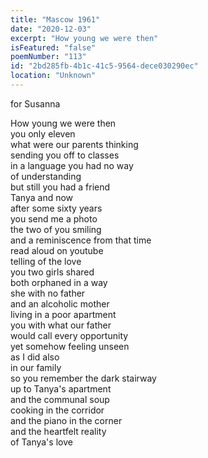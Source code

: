 ```yaml
---
title: "Mascow 1961"
date: "2020-12-03"
excerpt: "How young we were then"
isFeatured: "false"
poemNumber: "113"
id: "2bd285fb-4b1c-41c5-9564-dece030290ec"
location: "Unknown"
---
```


for Susanna

How young we were then  
you only eleven  
what were our parents thinking  
sending you off to classes  
in a language you had no way  
of understanding  
but still you had a friend  
Tanya and now  
after some sixty years  
you send me a photo  
the two of you smiling  
and a reminiscence from that time  
read aloud on youtube  
telling of the love  
you two girls shared  
both orphaned in a way  
she with no father  
and an alcoholic mother  
living in a poor apartment  
you with what our father  
would call every opportunity  
yet somehow feeling unseen  
as I did also  
in our family  
so you remember the dark stairway  
up to Tanya's apartment  
and the communal soup  
cooking in the corridor  
and the piano in the corner  
and the heartfelt reality  
of Tanya's love
